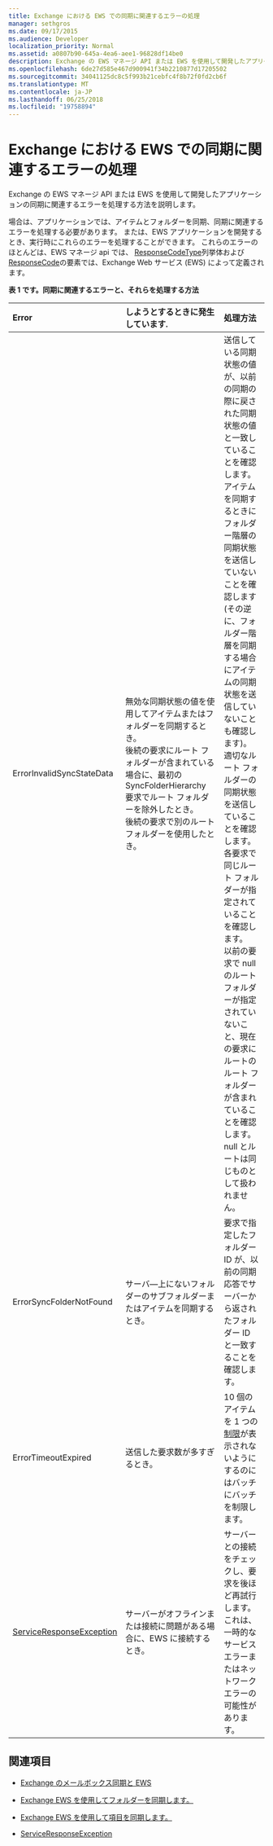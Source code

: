 ```yaml
---
title: Exchange における EWS での同期に関連するエラーの処理
manager: sethgros
ms.date: 09/17/2015
ms.audience: Developer
localization_priority: Normal
ms.assetid: a0807b90-645a-4ea6-aee1-96828df14be0
description: Exchange の EWS マネージ API または EWS を使用して開発したアプリケーションの同期に関連するエラーを処理する方法を説明します。
ms.openlocfilehash: 6de27d585e467d900941f34b2210877d17205502
ms.sourcegitcommit: 34041125dc8c5f993b21cebfc4f8b72f0fd2cb6f
ms.translationtype: MT
ms.contentlocale: ja-JP
ms.lasthandoff: 06/25/2018
ms.locfileid: "19758894"
---
```

# <a name="handling-synchronization-related-errors-in-ews-in-exchange"></a>Exchange における EWS での同期に関連するエラーの処理

Exchange の EWS マネージ API または EWS を使用して開発したアプリケーションの同期に関連するエラーを処理する方法を説明します。
  
場合は、アプリケーションでは、アイテムとフォルダーを同期、同期に関連するエラーを処理する必要があります。 または、EWS アプリケーションを開発するとき、実行時にこれらのエラーを処理することができます。 これらのエラーのほとんどは、EWS マネージ api では、 [ResponseCodeType](http://msdn.microsoft.com/en-us/library/exchangewebservices.responsecodetype%28v=exchg.80%29.aspx)列挙体および[ResponseCode](http://msdn.microsoft.com/en-us/library/aa580757%28v=exchg.150%29.aspx)の要素では、Exchange Web サービス (EWS) によって定義されます。 
  
**表 1 です。同期に関連するエラーと、それらを処理する方法**

|**Error**|**しようとするときに発生しています.**|**処理方法**|
|:-----|:-----|:-----|
|ErrorInvalidSyncStateData   <br/> | 無効な同期状態の値を使用してアイテムまたはフォルダーを同期するとき。  <br/>  後続の要求にルート フォルダーが含まれている場合に、最初の SyncFolderHierarchy 要求でルート フォルダーを除外したとき。  <br/>  後続の要求で別のルート フォルダーを使用したとき。  <br/> | 送信している同期状態の値が、以前の同期の際に戻された同期状態の値と一致していることを確認します。  <br/>  アイテムを同期するときにフォルダー階層の同期状態を送信していないことを確認します (その逆に、フォルダー階層を同期する場合にアイテムの同期状態を送信していないことも確認します)。   <br/>  適切なルート フォルダーの同期状態を送信していることを確認します。  <br/>  各要求で同じルート フォルダーが指定されていることを確認します。  <br/>  以前の要求で null のルート フォルダーが指定されていないこと、現在の要求にルートのルート フォルダーが含まれていることを確認します。null とルートは同じものとして扱われません。  <br/> |
|ErrorSyncFolderNotFound  <br/> |サーバ―上にないフォルダーのサブフォルダーまたはアイテムを同期するとき。  <br/> |要求で指定したフォルダー ID が、以前の同期応答でサーバーから返されたフォルダー ID と一致することを確認します。  <br/> |
|ErrorTimeoutExpired  <br/> |送信した要求数が多すぎるとき。  <br/> |10 個のアイテムを 1 つの[制限](ews-throttling-in-exchange.md)が表示されないようにするのにはバッチにバッチを制限します。  <br/> |
|[ServiceResponseException](http://msdn.microsoft.com/en-us/library/microsoft.exchange.webservices.data.serviceresponseexception%28v=exchg.80%29.aspx) <br/> |サーバーがオフラインまたは接続に問題がある場合に、EWS に接続するとき。   <br/> |サーバーとの接続をチェックし、要求を後ほど再試行します。これは、一時的なサービス エラーまたはネットワーク エラーの可能性があります。  <br/> |
   
## <a name="see-also"></a>関連項目


- [Exchange のメールボックス同期と EWS](mailbox-synchronization-and-ews-in-exchange.md)
    
- [Exchange EWS を使用してフォルダーを同期します。](how-to-synchronize-folders-by-using-ews-in-exchange.md)
    
- [Exchange EWS を使用して項目を同期します。](how-to-synchronize-items-by-using-ews-in-exchange.md)
    
- [ServiceResponseException](http://msdn.microsoft.com/en-us/library/microsoft.exchange.webservices.data.serviceresponseexception%28v=exchg.80%29.aspx)
    

